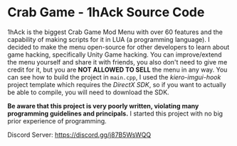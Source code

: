 # Crab Game - 1hAck Source Code

1hAck is the biggest Crab Game Mod Menu with over 60 features and the capability of making scripts for it in LUA (a programming language). I decided to make the menu open-source for other developers to learn about game hacking, specifically Unity Game hacking. You can improve/extend the menu yourself and share it with friends, you also don't need to give me credit for it, but you are **NOT ALLOWED TO SELL** the menu in any way. You can see how to build the project in `main.cpp`, I used the *kiero-imgui-hook* project template which requires the *DirectX SDK*, so if you want to actually be able to compile, you will need to download the SDK.

**Be aware that this project is very poorly written, violating many programming guidelines and principals.** I started this project with no big prior experience of programming.

Discord Server: https://discord.gg/j87B5WsWQQ

